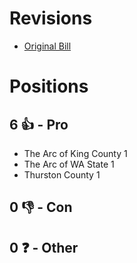 # Revisions
* [Original Bill](1/)

# Positions
## 6 👍 - Pro
* The Arc of King County 1
* The Arc of WA State 1
* Thurston County 1

## 0 👎 - Con

## 0 ❓ - Other
